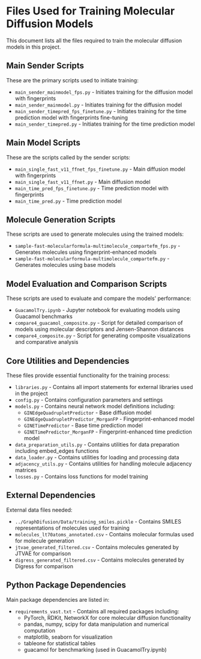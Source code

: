 # Files Used for Training Molecular Diffusion Models

This document lists all the files required to train the molecular diffusion models in this project.

## Main Sender Scripts
These are the primary scripts used to initiate training:

- `main_sender_mainmodel_fps.py` - Initiates training for the diffusion model with fingerprints
- `main_sender_mainmodel.py` - Initiates training for the diffusion model
- `main_sender_timepred_fps_finetune.py` - Initiates training for the time prediction model with fingerprints fine-tuning
- `main_sender_timepred.py` - Initiates training for the time prediction model

## Main Model Scripts
These are the scripts called by the sender scripts:

- `main_single_fast_v11_ffnet_fps_finetune.py` - Main diffusion model with fingerprints
- `main_single_fast_v11_ffnet.py` - Main diffusion model
- `main_time_pred_fps_finetune.py` - Time prediction model with fingerprints
- `main_time_pred.py` - Time prediction model

## Molecule Generation Scripts
These scripts are used to generate molecules using the trained models:

- `sample-fast-molecularformula-multimolecule_compartefm_fps.py` - Generates molecules using fingerprint-enhanced models
- `sample-fast-molecularformula-multimolecule_compartefm.py` - Generates molecules using base models

## Model Evaluation and Comparison Scripts
These scripts are used to evaluate and compare the models' performance:

- `GuacamolTry.ipynb` - Jupyter notebook for evaluating models using Guacamol benchmarks
- `compare4_guacamol_composite.py` - Script for detailed comparison of models using molecular descriptors and Jensen-Shannon distances
- `compare4_composite.py` - Script for generating composite visualizations and comparative analysis

## Core Utilities and Dependencies
These files provide essential functionality for the training process:

- `libraries.py` - Contains all import statements for external libraries used in the project
- `config.py` - Contains configuration parameters and settings
- `models.py` - Contains neural network model definitions including:
  - `GINEdgeQuadrupletPredictor` - Base diffusion model
  - `GINEdgeQuadrupletPredictor_MorganFP` - Fingerprint-enhanced model
  - `GINETimePredictor` - Base time prediction model
  - `GINETimePredictor_MorganFP` - Fingerprint-enhanced time prediction model
- `data_preparation_utils.py` - Contains utilities for data preparation including embed_edges functions
- `data_loader.py` - Contains utilities for loading and processing data
- `adjacency_utils.py` - Contains utilities for handling molecule adjacency matrices
- `losses.py` - Contains loss functions for model training

## External Dependencies
External data files needed:

- `../GraphDifusion/Data/training_smiles.pickle` - Contains SMILES representations of molecules used for training
- `molecules_lt70atoms_annotated.csv` - Contains molecular formulas used for molecule generation
- `jtvae_generated_filtered.csv` - Contains molecules generated by JTVAE for comparison
- `digress_generated_filtered.csv` - Contains molecules generated by Digress for comparison

## Python Package Dependencies
Main package dependencies are listed in:

- `requirements_vast.txt` - Contains all required packages including:
  - PyTorch, RDKit, NetworkX for core molecular diffusion functionality
  - pandas, numpy, scipy for data manipulation and numerical computation
  - matplotlib, seaborn for visualization
  - tableone for statistical tables
  - guacamol for benchmarking (used in GuacamolTry.ipynb) 